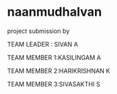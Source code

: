 # naanmudhalvan
project submission by

 TEAM LEADER : SIVAN A
 
 TEAM MEMBER 1:KASILINGAM A
 
 TEAM MEMBER 2:HARIKRISHNAN K
 
 TEAM MEMBER 3:SIVASAKTHI S

